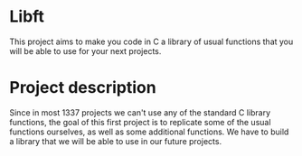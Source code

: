 # Libft

This project aims to make you code in C a library of usual functions that you will be able to use for your next projects.

# Project description

Since in most 1337 projects we can't use any of the standard C library functions, the goal of this first project is to replicate some of the usual functions ourselves, as well as some additional functions.
We have to build a library that we will be able to use in our future projects.
